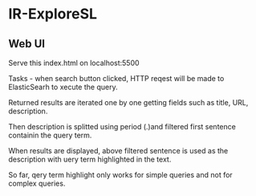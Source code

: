 # IR-ExploreSL
Web UI
------

Serve this index.html on localhost:5500

Tasks -
when search button clicked, HTTP reqest will be made to ElasticSearh to xecute the query.

Returned results are iterated one by one getting fields such as title, URL, description.

Then description is splitted using period (.)and filtered first sentence containin the query term.

When results are displayed, above filtered sentence is used as the description with uery term highlighted in the text.

So far, qery term highlight only works for simple queries and not for complex queries.
